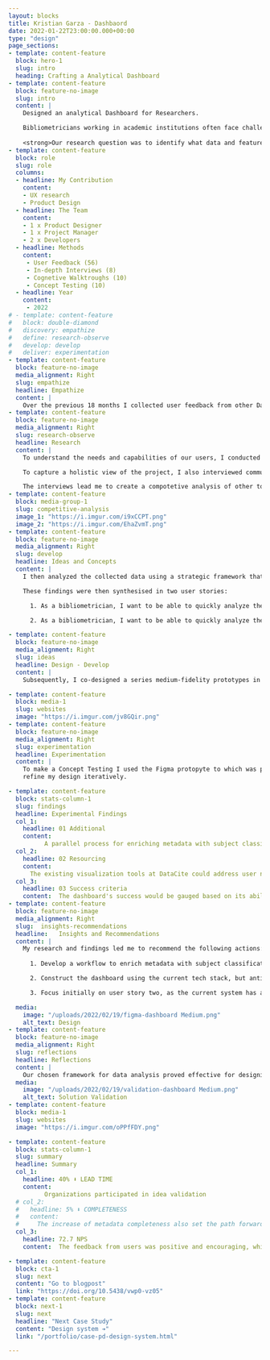 ```yaml
---
layout: blocks
title: Kristian Garza - Dashbaord
date: 2022-01-22T23:00:00.000+00:00
type: "design"
page_sections:
- template: content-feature
  block: hero-1
  slug: intro
  heading: Crafting a Analytical Dashboard
- template: content-feature
  block: feature-no-image
  slug: intro
  content: |
    Designed an analytical Dashboard for Researchers.

    Bibliometricians working in academic institutions often face challenges when needing to conduct quick analyses due to a lack of streamlined tools. The conventional method involving APIs and backend workflows can be time-consuming and requires specific technical know-how. This project aimed to develop a dashboard for bibliometricians, which would not only save them time but also provide a platform where their analyses could be hosted, thus promoting open science. 
    
    <strong>Our research question was to identify what data and features would be more useful for the bilbiometricians</strong>.
- template: content-feature
  block: role
  slug: role
  columns: 
  - headline: My Contribution
    content:
    - UX research  
    - Product Design
  - headline: The Team
    content: 
    - 1 x Product Designer  
    - 1 x Project Manager  
    - 2 x Developers  
  - headline: Methods
    content: 
     - User Feedback (56)
     - In-depth Interviews (8)
     - Cognetive Walktroughs (10)
     - Concept Testing (10)
  - headline: Year
    content: 
     - 2022
# - template: content-feature
#   block: double-diamond
#   discovery: empathize
#   define: research-observe
#   develop: develop
#   deliver: experimentation
- template: content-feature
  block: feature-no-image
  media_alignment: Right
  slug: empathize
  headline: Empathize
  content: | 
    Over the previous 18 months I collected user feedback from other DataCite services aimed to address the researchers needs using ProductBoard and Usersnap. I analysed the collected insights in terms of usability and effort for the bilbiometricians. I chose this method to identify what users were feeling and their attidute towards exisiting tooling. 
- template: content-feature
  block: feature-no-image
  media_alignment: Right
  slug: research-observe
  headline: Research
  content: | 
    To understand the needs and capabilities of our users, I conducted in-depth interviews with bibliometricians from different organizations. My questionnaire explored their technical capabilities and the data dimensions required for their work.

    To capture a holistic view of the project, I also interviewed community stakeholders, funders, and the engineering team at DataCite. These interviews were pivotal in identifying the community's needs, defining the dashboard's success criteria, and understanding the feasibility in the context of DataCite's infrastructure.

    The interviews lead me to create a compotetive analysis of other tools in the market. This analysis helped me to understand the current state of the art and the features that were more useful for the users.
- template: content-feature
  block: media-group-1
  slug: competitive-analysis
  image_1: "https://i.imgur.com/i9xCCPT.png"
  image_2: "https://i.imgur.com/EhaZvmT.png"
- template: content-feature
  block: feature-no-image
  media_alignment: Right
  slug: develop
  headline: Ideas and Concepts
  content: | 
    I then analyzed the collected data using a strategic framework that categorized insights into dimensions, indicators, aggregations, computations, and filters. This methodology greatly informed my design of the visualizations.

    These findings were then synthesised in two user stories:

      1. As a bibliometrician, I want to be able to quickly analyze the citation patterns by subject area of my institution's researchers.

      2. As a bibliometrician, I want to be able to quickly analyze the citation patterns by researchers' maturity level in my institution.

- template: content-feature
  block: feature-no-image
  media_alignment: Right
  slug: ideas
  headline: Design - Develop
  content: | 
    Subsequently, I co-designed a series medium-fidelity prototypes in Figma. These prototypes were then presented to the users during expert walkthroughs. This interactive approach allowed me to gain detailed insights and feedback to refine my design iteratively.

- template: content-feature
  block: media-1
  slug: websites
  image: "https://i.imgur.com/jv8GQir.png"
- template: content-feature
  block: feature-no-image
  media_alignment: Right
  slug: experimentation
  headline: Experimentation
  content: | 
    To make a Concept Testing I used the Figma protopyte to which was presented to ten experts during expert walkthroughs. This interactive approach allowed me to gain detailed insights and feedback to
    refine my design iteratively.

- template: content-feature
  block: stats-column-1
  slug: findings
  headline: Experimental Findings
  col_1:
    headline: 01 Additional
    content: 
          A parallel process for enriching metadata with subject classification was necessary due to the existing infrastructure limitations.
  col_2:
    headline: 02 Resourcing
    content: 
      The existing visualization tools at DataCite could address user needs, but significant backend development would be required for data processing.
  col_3:
    headline: 03 Success criteria
    content:  The dashboard's success would be gauged based on its ability to address at least one of the user stories within the stipulated time frame.
- template: content-feature
  block: feature-no-image
  media_alignment: Right
  slug:  insights-recommendations
  headline:   Insights and Recommendations 
  content: | 
    My research and findings led me to recommend the following actions:
    
      1. Develop a workflow to enrich metadata with subject classification using client information as a proxy.

      2. Construct the dashboard using the current tech stack, but anticipate heavy backend alterations.

      3. Focus initially on user story two, as the current system has ample data for useful visualizations.

  media:
    image: "/uploads/2022/02/19/figma-dashboard Medium.png"
    alt_text: Design
- template: content-feature
  block: feature-no-image
  media_alignment: Right
  slug: reflections
  headline: Reflections
  content: | 
    Our chosen framework for data analysis proved effective for designing the visualizations. These learnings will be invaluable in our future projects and continuous improvement of the dashboard.
  media:
    image: "/uploads/2022/02/19/validation-dashboard Medium.png"
    alt_text: Solution Validation
- template: content-feature
  block: media-1
  slug: websites
  image: "https://i.imgur.com/oPPfFDY.png"

- template: content-feature
  block: stats-column-1
  slug: summary
  headline: Summary
  col_1:
    headline: 40% ⬇ LEAD TIME
    content: 
          Organizations participated in idea validation
  # col_2:
  #   headline: 5% ⬇ COMPLETENESS
  #   content: 
  #     The increase of metadata completeness also set the path forward for a whole new set of features
  col_3:
    headline: 72.7 NPS
    content:  The feedback from users was positive and encouraging, which indicated a high level of user satisfaction.

- template: content-feature
  block: cta-1
  slug: next
  content: "Go to blogpost"
  link: "https://doi.org/10.5438/vwp0-vz05"
- template: content-feature
  block: next-1
  slug: next
  headline: "Next Case Study"
  content: "Design system ➔"
  link: "/portfolio/case-pd-design-system.html"

---
```






